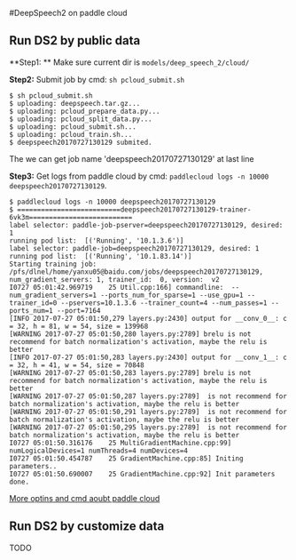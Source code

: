 #DeepSpeech2 on paddle cloud

## Run DS2 by public data

**Step1: ** Make sure current dir is `models/deep_speech_2/cloud/`

**Step2:**  Submit job by cmd: `sh pcloud_submit.sh`

```
$ sh pcloud_submit.sh
$ uploading: deepspeech.tar.gz...
$ uploading: pcloud_prepare_data.py...
$ uploading: pcloud_split_data.py...
$ uploading: pcloud_submit.sh...
$ uploading: pcloud_train.sh...
$ deepspeech20170727130129 submited.
```
The we can get job name 'deepspeech20170727130129' at last line

**Step3:** Get logs from paddle cloud by cmd: `paddlecloud logs -n 10000 deepspeech20170727130129`.

```
$ paddlecloud logs -n 10000 deepspeech20170727130129
$ ==========================deepspeech20170727130129-trainer-6vk3m==========================
label selector: paddle-job-pserver=deepspeech20170727130129, desired: 1
running pod list:  [('Running', '10.1.3.6')]
label selector: paddle-job=deepspeech20170727130129, desired: 1
running pod list:  [('Running', '10.1.83.14')]
Starting training job:  /pfs/dlnel/home/yanxu05@baidu.com/jobs/deepspeech20170727130129, num_gradient_servers: 1, trainer_id:  0, version:  v2
I0727 05:01:42.969719    25 Util.cpp:166] commandline:  --num_gradient_servers=1 --ports_num_for_sparse=1 --use_gpu=1 --trainer_id=0 --pservers=10.1.3.6 --trainer_count=4 --num_passes=1 --ports_num=1 --port=7164
[INFO 2017-07-27 05:01:50,279 layers.py:2430] output for __conv_0__: c = 32, h = 81, w = 54, size = 139968
[WARNING 2017-07-27 05:01:50,280 layers.py:2789] brelu is not recommend for batch normalization's activation, maybe the relu is better
[INFO 2017-07-27 05:01:50,283 layers.py:2430] output for __conv_1__: c = 32, h = 41, w = 54, size = 70848
[WARNING 2017-07-27 05:01:50,283 layers.py:2789] brelu is not recommend for batch normalization's activation, maybe the relu is better
[WARNING 2017-07-27 05:01:50,287 layers.py:2789]  is not recommend for batch normalization's activation, maybe the relu is better
[WARNING 2017-07-27 05:01:50,291 layers.py:2789]  is not recommend for batch normalization's activation, maybe the relu is better
[WARNING 2017-07-27 05:01:50,295 layers.py:2789]  is not recommend for batch normalization's activation, maybe the relu is better
I0727 05:01:50.316176    25 MultiGradientMachine.cpp:99] numLogicalDevices=1 numThreads=4 numDevices=4
I0727 05:01:50.454787    25 GradientMachine.cpp:85] Initing parameters..
I0727 05:01:50.690007    25 GradientMachine.cpp:92] Init parameters done.
```
[More  optins and cmd aoubt paddle cloud](https://github.com/PaddlePaddle/cloud/blob/develop/doc/usage_cn.md)

## Run DS2 by customize data
TODO
